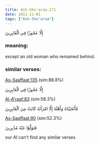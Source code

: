 ```yaml
---
title: Ash-Shu'araa:171
date: 2011-11-01
tags: ["Ash-Shu'araa"]
---
```

إِلَّا عَجُوزًا فِي الْغَابِرِينَ
### meaning: 
except an old woman who remained behind.
### similar verses: 

[As-Saaffaat:135](/37/135) (sim:88.8%)

إِلَّا عَجُوزًا فِي الْغَابِرِينَ

[Al-A'raaf:83](/7/83) (sim:58.3%)

فَأَنْجَيْنَاهُ وَأَهْلَهُ إِلَّا امْرَأَتَهُ كَانَتْ مِنَ الْغَابِرِينَ

[As-Saaffaat:90](/37/90) (sim:52.3%)

فَتَوَلَّوْا عَنْهُ مُدْبِرِينَ

our AI can't find any similar verses

